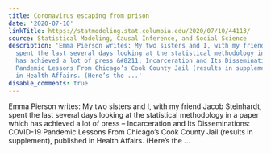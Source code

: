 ```yaml
---
title: Coronavirus escaping from prison
date: '2020-07-10'
linkTitle: https://statmodeling.stat.columbia.edu/2020/07/10/44113/
source: Statistical Modeling, Causal Inference, and Social Science
description: 'Emma Pierson writes: My two sisters and I, with my friend Jacob Steinhardt,
  spent the last several days looking at the statistical methodology in a paper which
  has achieved a lot of press &#8211; Incarceration and Its Disseminations: COVID-19
  Pandemic Lessons From Chicago’s Cook County Jail (results in supplement), published
  in Health Affairs. (Here’s the ...'
disable_comments: true
---
```

Emma Pierson writes: My two sisters and I, with my friend Jacob Steinhardt, spent the last several days looking at the statistical methodology in a paper which has achieved a lot of press &#8211; Incarceration and Its Disseminations: COVID-19 Pandemic Lessons From Chicago’s Cook County Jail (results in supplement), published in Health Affairs. (Here’s the ...